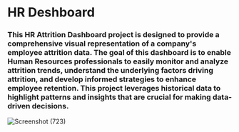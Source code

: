 # HR Deshboard 

### This HR Attrition Dashboard project is designed to provide a comprehensive visual representation of a company's employee attrition data. The goal of this dashboard is to enable Human Resources professionals to easily monitor and analyze attrition trends, understand the underlying factors driving attrition, and develop informed strategies to enhance employee retention. This project leverages historical data to highlight patterns and insights that are crucial for making data-driven decisions.

![Screenshot (723)](https://github.com/devesh905/HR_Deshboard_Project/assets/107157640/45634d72-5fbd-4a0d-b67d-8d09ff5c7f86)
